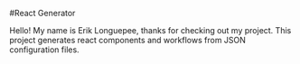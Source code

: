 #React Generator

Hello! My name is Erik Longuepee, thanks for checking out my project. This project generates react components and workflows from JSON configuration files.
